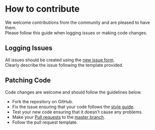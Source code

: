 # How to contribute
We welcome contributions from the community and are pleased to have them.  
Please follow this guide when logging issues or making code changes.

## Logging Issues
All issues should be created using the [new issue form](https://github.com/Sighmir/YARP/issues/new).  
Clearly describe the issue following the template provided.

## Patching Code
Code changes are welcome and should follow the guidelines below.

* Fork the repository on GitHub.
* Fix the issue ensuring that your code follows the [style guide](https://github.com/Sighmir/YARP/master/STYLE.md).
* Test your new code ensuring that it doesn't cause any problems.
* Make your [Pull requests](https://github.com/Sighmir/YARP/pulls/new) to the [master branch](https://github.com/Sighmir/YARP/tree/master).
* Follow the pull request template.
